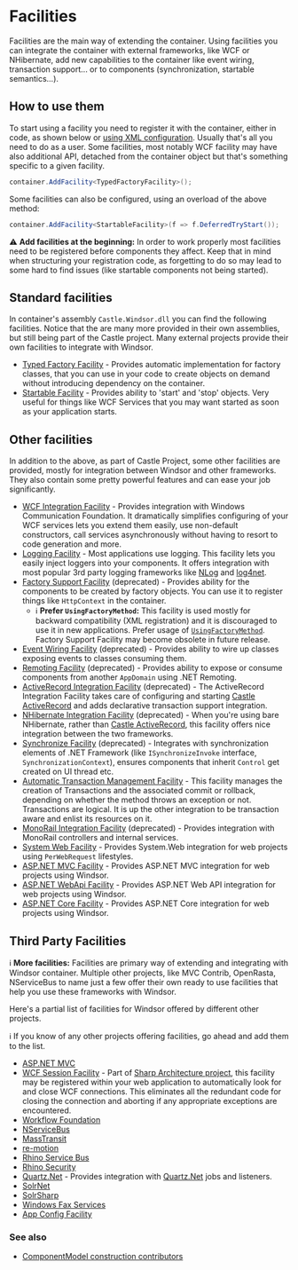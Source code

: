 # Facilities

Facilities are the main way of extending the container. Using facilities you can integrate the container with external frameworks, like WCF or NHibernate, add new capabilities to the container like event wiring, transaction support... or to components (synchronization, startable semantics...).

## How to use them

To start using a facility you need to register it with the container, either in code, as shown below or [using XML configuration](facilities-xml-configuration.md). Usually that's all you need to do as a user. Some facilities, most notably WCF facility may have also additional API, detached from the container object but that's something specific to a given facility.

```csharp
container.AddFacility<TypedFactoryFacility>();
```

Some facilities can also be configured, using an overload of the above method:

```csharp
container.AddFacility<StartableFacility>(f => f.DeferredTryStart());
```

:warning: **Add facilities at the beginning:** In order to work properly most facilities need to be registered before components they affect. Keep that in mind when structuring your registration code, as forgetting to do so may lead to some hard to find issues (like startable components not being started).

## Standard facilities

In container's assembly `Castle.Windsor.dll` you can find the following facilities. Notice that the are many more provided in their own assemblies, but still being part of the Castle project. Many external projects provide their own facilities to integrate with Windsor.

* [Typed Factory Facility](typed-factory-facility.md) - Provides automatic implementation for factory classes, that you can use in your code to create objects on demand without introducing dependency on the container.
* [Startable Facility](startable-facility.md) - Provides ability to 'start' and 'stop' objects. Very useful for things like WCF Services that you may want started as soon as your application starts.

## Other facilities

In addition to the above, as part of Castle Project, some other facilities are provided, mostly for integration between Windsor and other frameworks. They also contain some pretty powerful features and can ease your job significantly.

* [WCF Integration Facility](wcf-facility.md) - Provides integration with Windows Communication Foundation. It dramatically simplifies configuring of your WCF services lets you extend them easily, use non-default constructors, call services asynchronously without having to resort to code generation and more.
* [Logging Facility](logging-facility.md) - Most applications use logging. This facility lets you easily inject loggers into your components. It offers integration with most popular 3rd party logging frameworks like [NLog](http://nlog-project.org/) and [log4net](http://logging.apache.org/log4net/).
* [Factory Support Facility](https://github.com/castleproject-deprecated/Castle.Windsor.Facilities) (deprecated) - Provides ability for the components to be created by factory objects. You can use it to register things like `HttpContext` in the container.
  * :information_source: **Prefer `UsingFactoryMethod`:** This facility is used mostly for backward compatibility (XML registration) and it is discouraged to use it in new applications. Prefer usage of [`UsingFactoryMethod`](registering-components-one-by-one.md#using-a-delegate-as-component-factory). Factory Support Facility may become obsolete in future release.
* [Event Wiring Facility](https://github.com/castleproject-deprecated/Castle.Windsor.Facilities) (deprecated) - Provides ability to wire up classes exposing events to classes consuming them.
* [Remoting Facility](https://github.com/castleproject-deprecated/Castle.Windsor.Facilities) (deprecated) - Provides ability to expose or consume components from another `AppDomain` using .NET Remoting.
* [ActiveRecord Integration Facility](activerecord-integration-facility.md) (deprecated) - The ActiveRecord Integration Facility takes care of configuring and starting [Castle ActiveRecord](https://github.com/castleproject/ActiveRecord) and adds declarative transaction support integration.
* [NHibernate Integration Facility](nhibernate-facility.md) (deprecated) - When you're using bare NHibernate, rather than [Castle ActiveRecord](https://github.com/castleproject/ActiveRecord), this facility offers nice integration between the two frameworks.
* [Synchronize Facility](https://github.com/castleproject-deprecated/Castle.Windsor.Facilities) (deprecated) - Integrates with synchronization elements of .NET Framework (like `ISynchronizeInvoke` interface, `SynchronizationContext`), ensures components that inherit `Control` get created on UI thread etc.
* [Automatic Transaction Management Facility](atm-facility.md) - This facility manages the creation of Transactions and the associated commit or rollback, depending on whether the method throws an exception or not. Transactions are logical. It is up the other integration to be transaction aware and enlist its resources on it.
* [MonoRail Integration Facility](https://github.com/castleproject/MonoRail/blob/master/MR2/docs/windsor-integration.md) (deprecated) - Provides integration with MonoRail controllers and internal services.
* [System Web Facility](systemweb-facility.md) - Provides System.Web integration for web projects using `PerWebRequest` lifestyles.
* [ASP.NET MVC Facility](aspnetmvc-facility.md) - Provides ASP.NET MVC integration for web projects using Windsor.
* [ASP.NET WebApi Facility](aspnetwebapi-facility.md) - Provides ASP.NET Web API integration for web projects using Windsor.
* [ASP.NET Core Facility](aspnetcore-facility.md) - Provides ASP.NET Core integration for web projects using Windsor.

## Third Party Facilities

:information_source: **More facilities:** Facilities are primary way of extending and integrating with Windsor container. Multiple other projects, like MVC Contrib, OpenRasta, NServiceBus to name just a few offer their own ready to use facilities that help you use these frameworks with Windsor.

Here's a partial list of facilities for Windsor offered by different other projects.

:information_source: If you know of any other projects offering facilities, go ahead and add them to the list.

* [ASP.NET MVC](http://mvccontrib.codeplex.com/)
* [WCF Session Facility](https://github.com/sharparchitecture/Sharp-Architecture) - Part of [Sharp Architecture project](https://github.com/sharparchitecture/Sharp-Architecture), this facility may be registered within your web application to automatically look for and close WCF connections.  This eliminates all the redundant code for closing the connection and aborting if any appropriate exceptions are encountered.
* [Workflow Foundation](http://using.castleproject.org/display/Contrib/Castle.Facilities.WorkflowIntegration)
* [NServiceBus](http://ayende.com/Blog/archive/2008/07/13/Putting-the-container-to-work-Refactoring-NServiceBus-configuration.aspx)
* [MassTransit](http://code.google.com/p/masstransit/source/browse/tags/0.5/Containers/MassTransit.WindsorIntegration/)
* [re-motion](https://www.re-motion.org/blogs/mix/archive/2009/01/21/we-have-a-facility.aspx)
* [Rhino Service Bus](http://hibernatingrhinos.com/open-source/rhino-service-bus/config)
* [Rhino Security](http://bartreyserhove.blogspot.com/2008/08/rhinosecurity-in-practice.html)
* [Quartz.Net](http://github.com/castleprojectcontrib/QuartzNetIntegration) - Provides integration with [Quartz.Net](http://quartznet.sourceforge.net/) jobs and listeners.
* [SolrNet](http://code.google.com/p/solrnet/wiki/Initialization)
* [SolrSharp](http://bugsquash.blogspot.com/2008/07/castle-facility-for-solrsharp.html)
* [Windows Fax Services](http://bugsquash.blogspot.com/2008/01/castle-facility-for-windows-fax.html)
* [App Config Facility](https://github.com/adamconnelly/WindsorAppConfigFacility)

### See also

* [ComponentModel construction contributors](componentmodel-construction-contributors.md)
